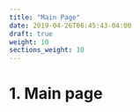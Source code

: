 ```yaml
---
title: "Main Page"
date: 2019-04-26T06:45:43-04:00
draft: true
weight: 10
sections_weight: 10
---
```


# 1. Main page
